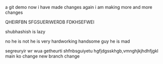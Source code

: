 a git demo
now i have made changes
again i am making more and more changes

QHEIRFBN SFGSUERIWERDB   FDKHSEFWEI 

shubhashish is lazy

no he is not he is very hardworking handsome guy he is mad

segreuryir wr wua getheurti shfnbsguiyetu hgfjdgsskhgb,vmnghjkjhdhfjgkl 
main ko change
new branch change
